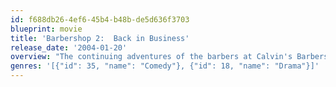 ```yaml
---
id: f688db26-4ef6-45b4-b48b-de5d636f3703
blueprint: movie
title: 'Barbershop 2:  Back in Business'
release_date: '2004-01-20'
overview: "The continuing adventures of the barbers at Calvin's Barbershop. Gina, a stylist at the beauty shop next door, is now trying to cut in on his buisness. Calvin is again struggling to keep his father's shop and traditions alive--this time against urban developers looking to replace mom &amp; pop establishments with name-brand chains. The world changes, but some things never go out of style--from current events and politics to relationships and love, you can still say anything you want at the barbershop."
genres: '[{"id": 35, "name": "Comedy"}, {"id": 18, "name": "Drama"}]'
---
```

